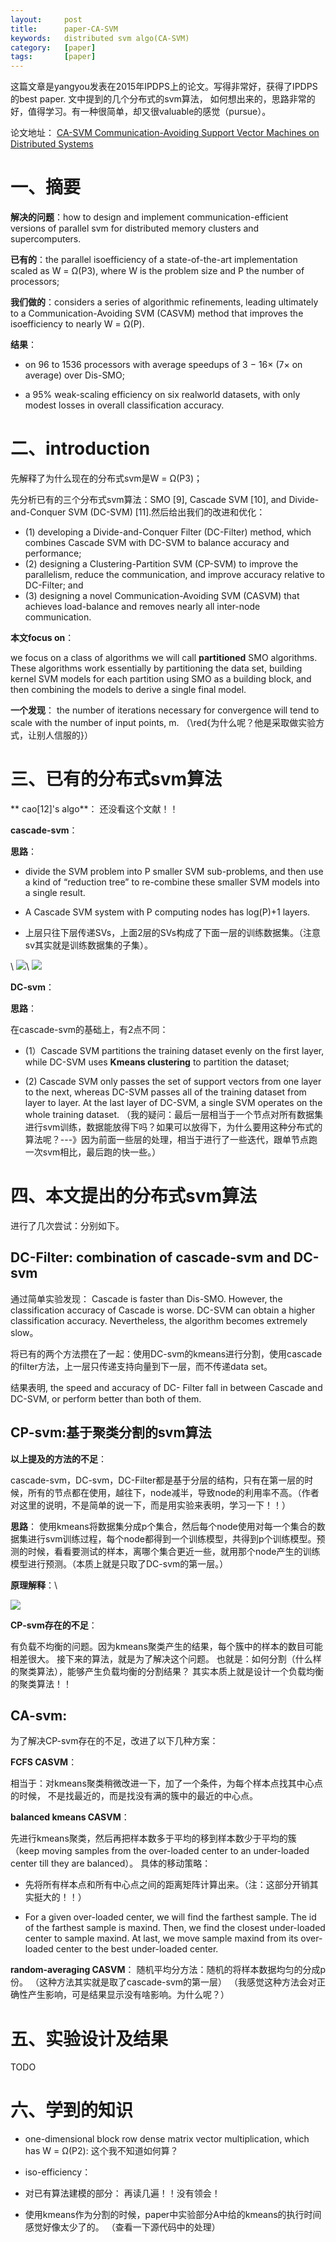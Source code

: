 ```yaml
---
layout:     post
title:      paper-CA-SVM
keywords:   distributed svm algo(CA-SVM)
category:   [paper]
tags:       [paper]
---
```


这篇文章是yangyou发表在2015年IPDPS上的论文。写得非常好，获得了IPDPS的best paper. 文中提到的几个分布式的svm算法，
如何想出来的，思路非常的好，值得学习。有一种很简单，却又很valuable的感觉（pursue）。

论文地址：
[CA-SVM Communication-Avoiding Support Vector Machines on Distributed Systems](https://people.eecs.berkeley.edu/~youyang/publications/ipdps2015.pdf)


# 一、摘要

**解决的问题**：how to design and implement communication-efficient versions of parallel svm for distributed memory clusters and supercomputers.

**已有的**：the parallel isoefficiency of a state-of-the-art
implementation scaled as W = Ω(P3), where W is the problem
size and P the number of processors;

**我们做的**：considers a series of algorithmic refinements,
leading ultimately to a Communication-Avoiding SVM (CASVM)
method that improves the isoefficiency to nearly W =
Ω(P).

**结果**：

- on 96 to 1536 processors with average speedups of 3 − 16× (7× on average)
over Dis-SMO;

- a 95% weak-scaling efficiency on six realworld
datasets, with only modest losses in overall classification
accuracy.


# 二、introduction

先解释了为什么现在的分布式svm是W = Ω(P3)；

先分析已有的三个分布式svm算法：SMO [9], Cascade SVM [10], and Divide-and-Conquer
SVM (DC-SVM) [11].然后给出我们的改进和优化：
- (1) developing a
Divide-and-Conquer Filter (DC-Filter) method, which combines
Cascade SVM with DC-SVM to balance accuracy
and performance; 
- (2) designing a Clustering-Partition SVM
(CP-SVM) to improve the parallelism, reduce the communication,
and improve accuracy relative to DC-Filter; and
- (3) designing a novel Communication-Avoiding SVM (CASVM)
that achieves load-balance and removes nearly all
inter-node communication.

**本文focus on**： 

we focus on a class of algorithms
we will call **partitioned** SMO algorithms. These algorithms
work essentially by partitioning the data set, building kernel
SVM models for each partition using SMO as a building
block, and then combining the models to derive a single
final model.


**一个发现**： the number of
iterations necessary for convergence will tend to scale with
the number of input points, m. （\red{为什么呢？他是采取做实验方式，让别人信服的}）




# 三、已有的分布式svm算法

** cao[12]'s algo**：
还没看这个文献！！


**cascade-svm**：

**思路**：

- divide the SVM problem into P smaller
SVM sub-problems, and then use a kind of “reduction tree”
to re-combine these smaller SVM models into a single result.

- A Cascade SVM system with
P computing nodes has log(P)+1 layers.

- 上层只往下层传递SVs，上面2层的SVs构成了下面一层的训练数据集。（注意sv其实就是训练数据集的子集）。

\\
![](/images/paper/ca-svm-cascade-1.png)\\
![](/images/paper/ca-svm-cascade-2.png)




**DC-svm**：

**思路**：

在cascade-svm的基础上，有2点不同：

- (1）Cascade SVM partitions the training dataset evenly on the first layer, 
while DC-SVM uses **Kmeans clustering** to partition the dataset; 

- (2) Cascade SVM only passes the set of support vectors from one layer
to the next, whereas DC-SVM passes all of the training
dataset from layer to layer. At the last layer of DC-SVM, a
single SVM operates on the whole training dataset. 
（我的疑问：最后一层相当于一个节点对所有数据集进行svm训练，数据能放得下吗？如果可以放得下，为什么要用这种分布式的算法呢？---》因为前面一些层的处理，相当于进行了一些迭代，跟单节点跑一次svm相比，最后跑的快一些。）





# 四、本文提出的分布式svm算法

进行了几次尝试：分别如下。

## DC-Filter: combination of cascade-svm and DC-svm

通过简单实验发现：
Cascade is faster than Dis-SMO. However, the classification accuracy
of Cascade is worse. DC-SVM can obtain a higher
classification accuracy. Nevertheless, the algorithm becomes
extremely slow。

将已有的两个方法攒在了一起：使用DC-svm的kmeans进行分割，使用cascade的filter方法，上一层只传递支持向量到下一层，而不传递data set。

结果表明, the speed and accuracy of DC- Filter fall
in between Cascade and DC-SVM, or perform better than
both of them.


## CP-svm:基于聚类分割的svm算法


**以上提及的方法的不足**：

cascade-svm，DC-svm，DC-Filter都是基于分层的结构，只有在第一层的时候，所有的节点都在使用，越往下，node减半，导致node的利用率不高。（作者对这里的说明，不是简单的说一下，而是用实验来表明，学习一下！！）



**思路**：
使用kmeans将数据集分成p个集合，然后每个node使用对每一个集合的数据集进行svm训练过程，每个node都得到一个训练模型，共得到p个训练模型。预测的时候，看看要测试的样本，离哪个集合更近一些，就用那个node产生的训练模型进行预测。（本质上就是只取了DC-svm的第一层。）

**原理解释**：\\

![](/images/paper/ca-svm-cp-algo.png)


**CP-svm存在的不足**：

有负载不均衡的问题。因为kmeans聚类产生的结果，每个簇中的样本的数目可能相差很大。
接下来的算法，就是为了解决这个问题。
也就是：如何分割（什么样的聚类算法），能够产生负载均衡的分割结果？
其实本质上就是设计一个负载均衡的聚类算法！！



## CA-svm:

为了解决CP-svm存在的不足，改进了以下几种方案：

**FCFS CASVM**：

相当于：对kmeans聚类稍微改进一下，加了一个条件，为每个样本点找其中心点的时候，
不是找最近的，而是找没有满的簇中的最近的中心点。

**balanced kmeans CASVM**：

先进行kmeans聚类，然后再把样本数多于平均的移到样本数少于平均的簇（keep moving samples from the over-loaded center to an under-loaded center till they are balanced）。
具体的移动策略：

- 先将所有样本点和所有中心点之间的距离矩阵计算出来。（注：这部分开销其实挺大的！！）

- For a given over-loaded center, we will find the farthest sample. 
The id of the farthest sample is maxind. 
Then, we find the closest
under-loaded center to sample maxind. 
At last, we move sample maxind from its over-loaded center to the
best under-loaded center.



**random-averaging CASVM**：
随机平均分方法：随机的将样本数据均匀的分成p份。
（这种方法其实就是取了cascade-svm的第一层）
（我感觉这种方法会对正确性产生影响，可是结果显示没有啥影响。为什么呢？）



# 五、实验设计及结果

TODO


# 六、学到的知识


- one-dimensional block row dense matrix vector
multiplication, which has W = Ω(P2): 这个我不知道如何算？

- iso-efficiency：

- 对已有算法建模的部分： 再读几遍！！没有领会！

- 使用kmeans作为分割的时候，paper中实验部分A中给的kmeans的执行时间感觉好像太少了的。
（查看一下源代码中的处理）
